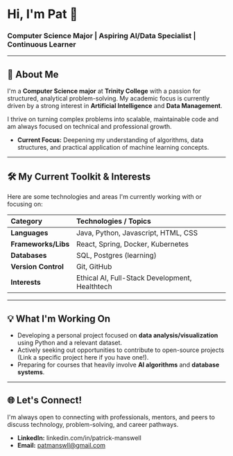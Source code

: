 # Hi, I'm Pat 👋

### Computer Science Major | Aspiring AI/Data Specialist | Continuous Learner

---

## 🚀 About Me

I'm a **Computer Science major** at **Trinity College** with a passion for structured, analytical problem-solving. My academic focus is currently driven by a strong interest in **Artificial Intelligence** and **Data Management**.

I thrive on turning complex problems into scalable, maintainable code and am always focused on technical and professional growth.

* **Current Focus:** Deepening my understanding of algorithms, data structures, and practical application of machine learning concepts.
  
---

## 🛠️ My Current Toolkit & Interests

Here are some technologies and areas I'm currently working with or focusing on:

| Category | Technologies / Topics |
| :--- | :--- |
| **Languages** | Java, Python, Javascript, HTML, CSS |
| **Frameworks/Libs** | React, Spring, Docker, Kubernetes |
| **Databases** | SQL, Postgres (learning) |
| **Version Control** | Git, GitHub |
| **Interests** | Ethical AI, Full-Stack Development, Healthtech |

---

## 💡 What I'm Working On

* Developing a personal project focused on **data analysis/visualization** using Python and a relevant dataset.
* Actively seeking out opportunities to contribute to open-source projects (Link a specific project here if you have one!).
* Preparing for courses that heavily involve **AI algorithms** and **database systems**.

---

## 🌐 Let's Connect!

I'm always open to connecting with professionals, mentors, and peers to discuss technology, problem-solving, and career pathways.

* **LinkedIn:** linkedin.com/in/patrick-manswell
* **Email:** patmanswll@gmail.com
